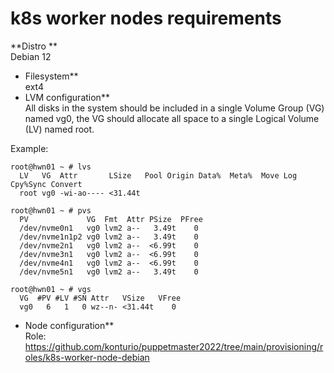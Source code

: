 # k8s worker nodes requirements

**Distro **\
Debian 12
* Filesystem**\
ext4
* LVM configuration**\
All disks in the system should be included in a single Volume Group (VG) named vg0, the VG should allocate all space to a single Logical Volume (LV) named root.

Example:

```
root@hwn01 ~ # lvs
  LV   VG  Attr       LSize   Pool Origin Data%  Meta%  Move Log Cpy%Sync Convert
  root vg0 -wi-ao---- <31.44t

root@hwn01 ~ # pvs
  PV             VG  Fmt  Attr PSize  PFree
  /dev/nvme0n1   vg0 lvm2 a--   3.49t    0
  /dev/nvme1n1p2 vg0 lvm2 a--   3.49t    0
  /dev/nvme2n1   vg0 lvm2 a--  <6.99t    0
  /dev/nvme3n1   vg0 lvm2 a--  <6.99t    0
  /dev/nvme4n1   vg0 lvm2 a--  <6.99t    0
  /dev/nvme5n1   vg0 lvm2 a--   3.49t    0

root@hwn01 ~ # vgs
  VG  #PV #LV #SN Attr   VSize   VFree
  vg0   6   1   0 wz--n- <31.44t    0
```
* Node configuration**\
Role: <https://github.com/konturio/puppetmaster2022/tree/main/provisioning/roles/k8s-worker-node-debian>
